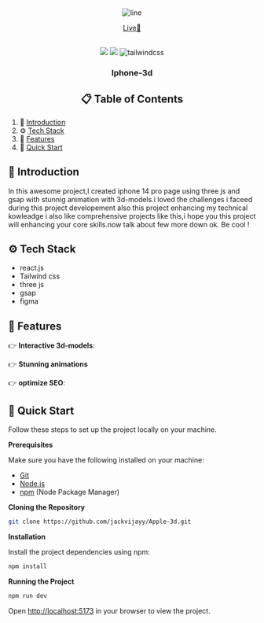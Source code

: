 
<div align="center">
  <br />
  
![line](https://github.com/user-attachments/assets/865729dc-3046-4e59-af1e-f55ceb7f2a8f)

  [Live🚀](https://iphone15pro-jackvijay1108-gmailcoms-projects.vercel.app/)

  <br />

  <div>
    <img src="https://shields.io/badge/react-black?logo=react&style=for-the-badge" />
    <img src="https://img.shields.io/badge/Three.js-000000?style=for-the-badge&logo=three.js&logoColor=white" />
    <img src="https://img.shields.io/badge/-Tailwind_CSS-black?style=for-the-badge&logoColor=white&logo=tailwindcss&color=06B6D4" alt="tailwindcss" />
  </div>
  
  <h3 align="center">Iphone-3d </h3>

  ## 📋 <a name="table">Table of Contents</a>

  </div>

1. 🤖 [Introduction](#introduction)
2. ⚙️ [Tech Stack](#tech-stack)
3. 🔋 [Features](#features)
4. 🤸 [Quick Start](#quick-start)


## <a name="introduction">🤖 Introduction</a>

In this awesome project,I created iphone 14 pro page using three js and gsap with stunnig animation with 3d-models.i loved the challenges i faceed during this project developement also this project enhancing my  technical kowleadge i also like comprehensive projects like this,i hope you this project will enhancing your core skills.now talk about few more down ok. Be cool !



## <a name="tech-stack">⚙️ Tech Stack</a>

- react.js
- Tailwind css
- three js
- gsap
- figma

## <a name="features">🔋 Features</a>

👉 **Interactive 3d-models**:

👉 **Stunning animations**

👉 **optimize SEO**:

## <a name="quick-start">🤸 Quick Start</a>

Follow these steps to set up the project locally on your machine.

**Prerequisites**

Make sure you have the following installed on your machine:

- [Git](https://git-scm.com/)
- [Node.js](https://nodejs.org/en)
- [npm](https://www.npmjs.com/) (Node Package Manager)

**Cloning the Repository**

```bash
git clone https://github.com/jackvijayy/Apple-3d.git

```

**Installation**

Install the project dependencies using npm:

```bash
npm install
```

**Running the Project**

```bash
npm run dev
```

Open [http://localhost:5173](http://localhost:5001) in your browser to view the project.


